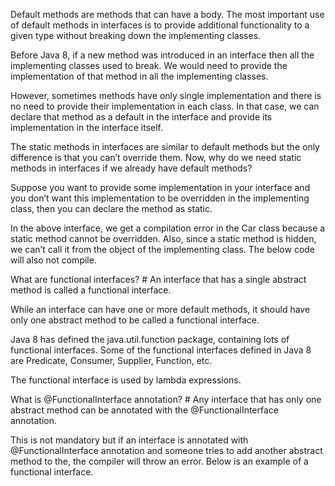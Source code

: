 Default methods are methods that can have a body. The most important use of default methods in interfaces is to provide additional functionality to a given type without breaking down the implementing classes.

Before Java 8, if a new method was introduced in an interface then all the implementing classes used to break. We would need to provide the implementation of that method in all the implementing classes.

However, sometimes methods have only single implementation and there is no need to provide their implementation in each class. In that case, we can declare that method as a default in the interface and provide its implementation in the interface itself.

The static methods in interfaces are similar to default methods but the only difference is that you can’t override them. Now, why do we need static methods in interfaces if we already have default methods?

Suppose you want to provide some implementation in your interface and you don’t want this implementation to be overridden in the implementing class, then you can declare the method as static.

In the above interface, we get a compilation error in the Car class because a static method cannot be overridden. Also, since a static method is hidden, we can’t call it from the object of the implementing class. The below code will also not compile.

What are functional interfaces? #
An interface that has a single abstract method is called a functional interface.

While an interface can have one or more default methods, it should have only one abstract method to be called a functional interface.

Java 8 has defined the java.util.function package, containing lots of functional interfaces. Some of the functional interfaces defined in Java 8 are Predicate, Consumer, Supplier, Function, etc.

The functional interface is used by lambda expressions.

What is @FunctionalInterface annotation? #
Any interface that has only one abstract method can be annotated with the @FunctionalInterface annotation.

This is not mandatory but if an interface is annotated with @FunctionalInterface annotation and someone tries to add another abstract method to the, the compiler will throw an error. Below is an example of a functional interface.

